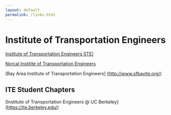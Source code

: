 ```yaml
---
layout: default
permalink: /links.html
---
```


# Institute of Transportation Engineers #


[Institute of Transportation Engineers (ITE)](https://www.ite.org/)

[Norcal Institite of Transportation Engineers](http://www.norcalite.org)

[Bay Area Institute of Transportation Engineers] (http://www.sfbayite.org/)

## ITE Student Chapters ##

[Institute of Transportation Engineers @ UC Berkeley] (https://ite.berkeley.edu/)
